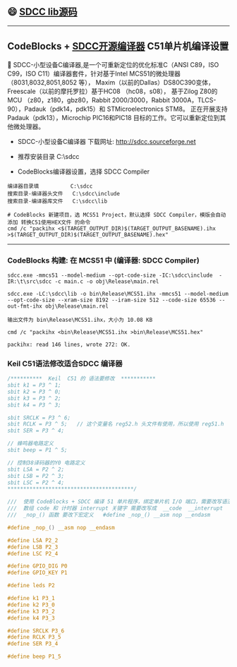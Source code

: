 ## :smile: [SDCC lib源码](https://github.com/hongwenjun/stc89c52/tree/master/sdcc/lib_src)

---

## CodeBlocks + [SDCC开源编译器](http://sdcc.sourceforge.net) C51单片机编译设置
:100: SDCC-小型设备C编译器,是一个可重新定位的优化标准C（ANSI C89，ISO C99，ISO C11）编译器套件，针对基于Intel MCS51的微处理器（8031,8032,8051,8052 等），
Maxim（以前的Dallas）DS80C390变体， Freescale（以前的摩托罗拉）基于HC08 （hc08，s08）， 基于Zilog Z80的MCU （z80，z180，gbz80，Rabbit 2000/3000，Rabbit 3000A，TLCS-90），Padauk（pdk14，pdk15）和 STMicroelectronics STM8。
正在开展支持 Padauk（pdk13），Microchip PIC16和PIC18 目标的工作。它可以重新定位到其他微处理器。

- SDCC-小型设备C编译器 下载网址: http://sdcc.sourceforge.net

- 推荐安装目录  C:\sdcc

- CodeBlocks编译器设置，选择 SDCC Compiler
```
编译器目录填	        C:\sdcc
搜索目录-编译器头文件   C:\sdcc\include
搜索目录-编译器库文件   C:\sdcc\lib

# CodeBlocks 新建项目，选 MCS51 Project，默认选择 SDCC Compiler，模版会自动添加 转换C51使用HEX文件 的命令
cmd /c "packihx <$(TARGET_OUTPUT_DIR)$(TARGET_OUTPUT_BASENAME).ihx >$(TARGET_OUTPUT_DIR)$(TARGET_OUTPUT_BASENAME).hex"

```

---

###  CodeBlocks 构建: 在 MCS51 中 (编译器: SDCC Compiler)
```
sdcc.exe -mmcs51 --model-medium --opt-code-size -IC:\sdcc\include  -IR:\t\src\sdcc -c main.c -o obj\Release\main.rel

sdcc.exe -LC:\sdcc\lib -o bin\Release\MCS51.ihx -mmcs51 --model-medium --opt-code-size --xram-size 8192 --iram-size 512 --code-size 65536 --out-fmt-ihx obj\Release\main.rel

输出文件为 bin\Release\MCS51.ihx，大小为 10.08 KB

cmd /c "packihx <bin\Release\MCS51.ihx >bin\Release\MCS51.hex"

packihx: read 146 lines, wrote 272: OK.
```

### Keil C51语法修改适合SDCC 编译器

```c
/**********  Keil  C51 的 语法要修改  ***********
sbit k1 = P3 ^ 1;
sbit k2 = P3 ^ 0;
sbit k3 = P3 ^ 2;
sbit k4 = P3 ^ 3;

sbit SRCLK = P3 ^ 6;
sbit RCLK = P3 ^ 5;   // 这个变量名 reg52.h 头文件有使用，所以使用 reg51.h
sbit SER = P3 ^ 4;

// 蜂鸣器电路定义
sbit beep = P1 ^ 5;

// 控制38译码器的Y0 电路定义
sbit LSA = P2 ^ 2;
sbit LSB = P2 ^ 3;
sbit LSC = P2 ^ 4;
****************************************/

///  使用 CodeBlocks + SDCC 编译 51 单片程序，绑定单片机 I/O 端口，需要改写语法
///  数组 code 和 计时器 interrupt 关键字 需要改写成  __code  __interrupt
///  _nop_() 函数 要改下宏定义   #define _nop_() __asm nop __endasm

#define _nop_() __asm nop __endasm

#define LSA P2_2
#define LSB P2_3
#define LSC P2_4

#define GPIO_DIG P0
#define GPIO_KEY P1

#define leds P2

#define k1 P3_1
#define k2 P3_0
#define k3 P3_2
#define k4 P3_3

#define SRCLK P3_6
#define RCLK P3_5
#define SER P3_4

#define beep P1_5
```